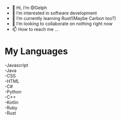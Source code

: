 - 👋 Hi, I’m @Gelph
- 👀 I’m interested in software development
- 🌱 I’m currently learning Rust!(Maybe Carbon too?)
- 💞️ I’m looking to collaborate on nothing right now
- 📫 How to reach me ...

<h1>My Languages</h1>

-Javascript<br>
-Java<br>
-CSS<br>
-HTML<br>
-C#<br>
-Python<br>
-C++<br>
-Kotlin<br>
-Ruby<br>
-Rust<br>


<!---
Gelph/Gelph is a ✨ special ✨ repository because its `README.md` (this file) appears on your GitHub profile.
You can click the Preview link to take a look at your changes.
--->
